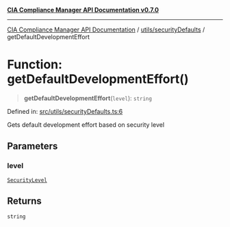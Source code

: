 [**CIA Compliance Manager API Documentation v0.7.0**](../../../README.md)

***

[CIA Compliance Manager API Documentation](../../../modules.md) / [utils/securityDefaults](../README.md) / getDefaultDevelopmentEffort

# Function: getDefaultDevelopmentEffort()

> **getDefaultDevelopmentEffort**(`level`): `string`

Defined in: [src/utils/securityDefaults.ts:6](https://github.com/Hack23/cia-compliance-manager/blob/a904e43458f81faf7066f9da9fc149cc9f6e236d/src/utils/securityDefaults.ts#L6)

Gets default development effort based on security level

## Parameters

### level

[`SecurityLevel`](../../../types/cia/type-aliases/SecurityLevel.md)

## Returns

`string`
